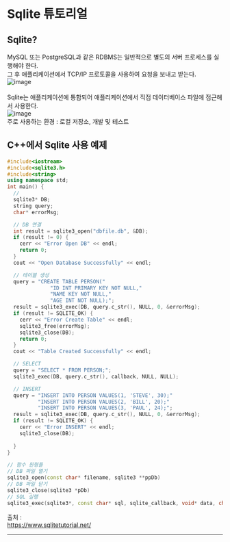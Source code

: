 # Sqlite 튜토리얼

## Sqlite?
MySQL 또는 PostgreSQL과 같은 RDBMS는 일반적으로 별도의 서버 프로세스를 실행해야 한다. <br/>
그 후 애플리케이션에서 TCP/IP 프로토콜을 사용하여 요청을 보내고 받는다. <br/>
![image](https://github.com/user-attachments/assets/ef33c0b4-2076-4ee9-bb39-1dbadbcad7e8) <br/><br/>
Sqlite는 애플리케이션에 통합되어 애플리케이션에서 직접 데이터베이스 파일에 접근해서 사용한다. <br/>
![image](https://github.com/user-attachments/assets/f7341c65-91a2-418c-b39c-2386418fa5b7) <br/>
주로 사용하는 환경 : 로컬 저장소, 개발 및 테스트 <br/>

## C++에서 Sqlite 사용 예제
```c++
#include<iostream>
#include<sqlite3.h>
#include<string>
using namespace std;
int main() {
  // 
  sqlite3* DB;
  string query;
  char* errorMsg;

  // DB 연결
  int result = sqlite3_open("dbfile.db", &DB);
  if (result != 0) {
    cerr << "Error Open DB" << endl;
    return 0;
  }
  cout << "Open Database Successfully" << endl;

  // 테이블 생성
  query = "CREATE TABLE PERSON("
              "ID INT PRIMARY KEY NOT NULL,"
              "NAME KEY NOT NULL,"
              "AGE INT NOT NULL);";
  result = sqlite3_exec(DB, query.c_str(), NULL, 0, &errorMsg);
  if (result != SQLITE_OK) {
    cerr << "Error Create Table" << endl;
    sqlite3_free(errorMsg);
    sqlite3_close(DB);
    return 0;
  }
  cout << "Table Created Successfully" << endl;

  // SELECT
  query = "SELECT * FROM PERSON;";
  sqlite3_exec(DB, query.c_str(), callback, NULL, NULL);

  // INSERT
  query = "INSERT INTO PERSON VALUES(1, 'STEVE', 30);"
          "INSERT INTO PERSON VALUES(2, 'BILL', 20);"
          "INSERT INTO PERSON VALUES(3, 'PAUL', 24);";
  result = sqlite3_exec(DB, query.c_str(), NULL, 0, &errorMsg);
  if (result != SQLITE_OK) {
    cerr << "Error INSERT" << endl;
    sqlite3_close(DB);
    
  }
}
```

```c++
// 함수 원형들
// DB 파일 열기
sqlite3_open(const char* filename, sqlite3 **ppDb)
// DB 파일 닫기
sqlite3_close(sqlite3 *pDb)
// SQL 실행
sqlite3_exec(sqlite3*, const char* sql, sqlite_callback, void* data, char** errmsg)
```

출처 : <br/>
https://www.sqlitetutorial.net/ <br/>
<hr/><br/><br/>
